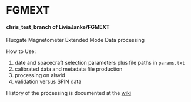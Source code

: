 # FGMEXT

#### chris_test_branch of LiviaJanke/FGMEXT

Fluxgate Magnetometer Extended Mode Data processing

How to Use:
1. date and spacecraft selection parameters plus file paths in `params.txt`
2. calibrated data and metadata file production
3. processing on alsvid
4. validation versus SPIN data

History of the processing is documented at the [wiki](https://github.com/LiviaJanke/FGMEXT/wiki)
 
